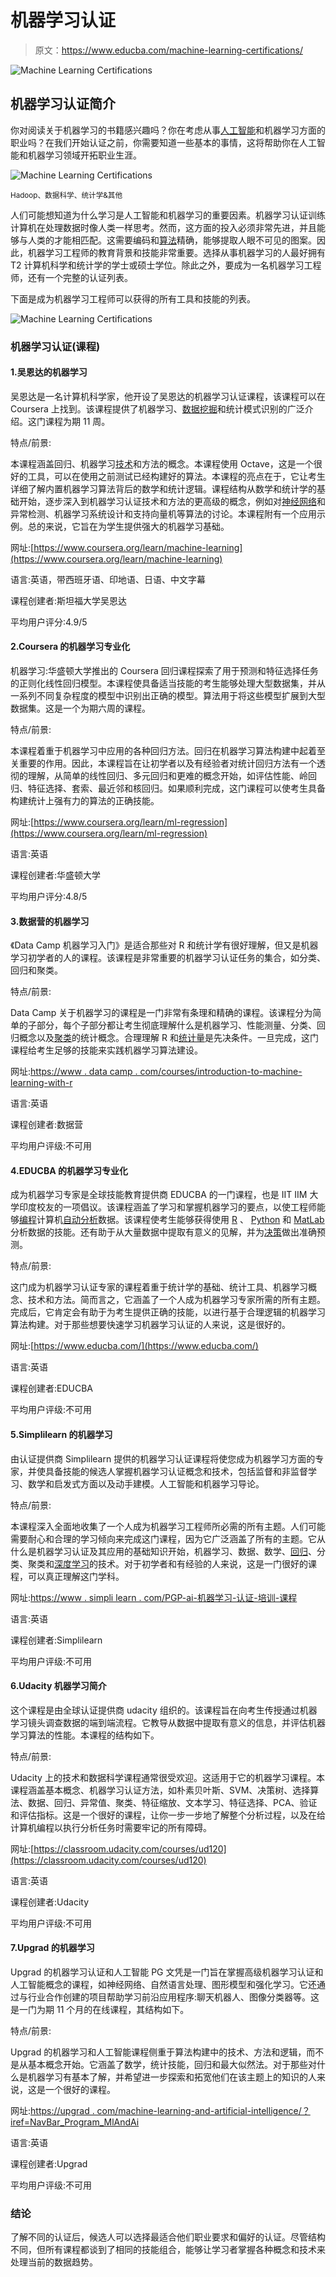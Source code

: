 # 机器学习认证

> 原文：<https://www.educba.com/machine-learning-certifications/>

![Machine Learning Certifications](img/4f92b9e8adcb478576e1435296462aeb.png)



## 机器学习认证简介

你对阅读关于机器学习的书籍感兴趣吗？你在考虑从事[人工智能](https://www.educba.com/careers-in-artificial-intelligence/)和机器学习方面的职业吗？在我们开始认证之前，你需要知道一些基本的事情，这将帮助你在人工智能和机器学习领域开拓职业生涯。

![Machine Learning Certifications](img/308b827c19fc7f5b0e7363d29afbdeab.png)



<small>Hadoop、数据科学、统计学&其他</small>

人们可能想知道为什么学习是人工智能和机器学习的重要因素。机器学习认证训练计算机在处理数据时像人类一样思考。然而，这方面的投入必须非常先进，并且能够与人类的才能相匹配。这需要编码和[算法](https://www.educba.com/course/data-structures-and-algorithms/)精确，能够提取人眼不可见的图案。因此，机器学习工程师的教育背景和技能非常重要。选择从事机器学习的人最好拥有 T2 计算机科学和统计学的学士或硕士学位。除此之外，要成为一名机器学习工程师，还有一个完整的认证列表。

下面是成为机器学习工程师可以获得的所有工具和技能的列表。

![Machine Learning Certifications](img/7bbe6d4e56a546561a0a158bc9faabcd.png)



### 机器学习认证(课程)

#### 1.吴恩达的机器学习

吴恩达是一名计算机科学家，他开设了吴恩达的机器学习认证课程，该课程可以在 Coursera 上找到。该课程提供了机器学习、[数据挖掘](https://www.educba.com/course/it-security-hacking-data-mining/)和统计模式识别的广泛介绍。这门课程为期 11 周。

特点/前景:

本课程涵盖回归、机器学习[技术](https://www.educba.com/course/technology-in-logistics/)和方法的概念。本课程使用 Octave，这是一个很好的工具，可以在使用之前测试已经构建好的算法。本课程的亮点在于，它让考生详细了解内置机器学习算法背后的数学和统计逻辑。课程结构从数学和统计学的基础开始，逐步深入到机器学习认证技术和方法的更高级的概念，例如对[神经网络](https://www.educba.com/course/predictive-modeling-with-sas-em-module-4-neural-networks/)和异常检测、机器学习系统设计和支持向量机等算法的讨论。本课程附有一个应用示例。总的来说，它旨在为学生提供强大的机器学习基础。

网址:[https://www.coursera.org/learn/machine-learning](https://www.coursera.org/learn/machine-learning)

语言:英语，带西班牙语、印地语、日语、中文字幕

课程创建者:斯坦福大学吴恩达

平均用户评分:4.9/5

#### 2.Coursera 的机器学习专业化

机器学习:华盛顿大学推出的 Coursera 回归课程探索了用于预测和特征选择任务的正则化线性回归模型。本课程使具备适当技能的考生能够处理大型数据集，并从一系列不同复杂程度的模型中识别出正确的模型。算法用于将这些模型扩展到大型数据集。这是一个为期六周的课程。

特点/前景:

本课程着重于机器学习中应用的各种回归方法。回归在机器学习算法构建中起着至关重要的作用。因此，本课程旨在让初学者以及有经验者对统计回归方法有一个透彻的理解，从简单的线性回归、多元回归和更难的概念开始，如评估性能、岭回归、特征选择、套索、最近邻和核回归。如果顺利完成，这门课程可以使考生具备构建统计上强有力的算法的正确技能。

网址:[https://www.coursera.org/learn/ml-regression](https://www.coursera.org/learn/ml-regression)

语言:英语

课程创建者:华盛顿大学

平均用户评分:4.8/5

#### 3.数据营的机器学习

《Data Camp 机器学习入门》是适合那些对 R 和统计学有很好理解，但又是机器学习初学者的人的课程。该课程是非常重要的机器学习认证任务的集合，如分类、回归和聚类。

特点/前景:

Data Camp 关于机器学习的课程是一门非常有条理和精确的课程。该课程分为简单的子部分，每个子部分都让考生彻底理解什么是机器学习、性能测量、分类、回归概念以及[聚类](https://www.educba.com/course/failover-clustering-tutorials/)的统计概念。合理理解 R 和[统计量](https://www.educba.com/course/statistics-essentials-analytics-beginners/)是先决条件。一旦完成，这门课程给考生足够的技能来实践机器学习算法建设。

网址:[https://www . data camp . com/courses/introduction-to-machine-learning-with-r](https://www.datacamp.com/courses/introduction-to-machine-learning-with-r)

语言:英语

课程创建者:数据营

平均用户评级:不可用

#### 4.EDUCBA 的机器学习专业化

成为机器学习专家是全球技能教育提供商 EDUCBA 的一门课程，也是 IIT IIM 大学印度校友的一项倡议。该课程涵盖了学习和掌握机器学习的要点，以使工程师能够[编程](https://www.educba.com/course/certified-sas-base-programmer/)计算机[自动分析](https://www.educba.com/course/multisim-schematics-capture-module-5-working-with-analyses/)数据。该课程使考生能够获得使用 [R](https://www.educba.com/get-promoted-as-a-project-manager/) 、 [Python](https://www.educba.com/course/web-application-development-pyramid-micro-framework-python/) 和 [MatLab](https://www.educba.com/course/beginner-lessons-matlab/) 分析数据的技能。还有助于从大量数据中提取有意义的见解，并为[决策](https://www.educba.com/course/consumer-behaviour-consumer-perception-and-decision-making/)做出准确预测。

特点/前景:

这门成为机器学习认证专家的课程着重于统计学的基础、统计工具、机器学习概念、技术和方法。简而言之，它涵盖了一个人成为机器学习专家所需的所有主题。完成后，它肯定会有助于为考生提供正确的技能，以进行基于合理逻辑的机器学习算法构建。对于那些想要快速学习机器学习认证的人来说，这是很好的。

网址:[https://www.educba.com/](https://www.educba.com/)

语言:英语

课程创建者:EDUCBA

平均用户评级:不可用

#### 5.Simplilearn 的机器学习

由认证提供商 Simplilearn 提供的机器学习认证课程将使您成为机器学习方面的专家，并使具备技能的候选人掌握机器学习认证概念和技术，包括监督和非监督学习、数学和启发式方面以及动手建模。人工智能和机器学习导论。

特点/前景:

本课程深入全面地收集了一个人成为机器学习工程师所必需的所有主题。人们可能需要耐心和合理的学习倾向来完成这门课程，因为它广泛涵盖了所有的主题。它从什么是机器学习认证及其应用的基础知识开始，机器学习、数据、数学、[回归](https://www.educba.com/course/regression-modelling-using-eviews/)、分类、聚类和[深度学习](https://www.educba.com/course/deep-learning-tutorials/)的技术。对于初学者和有经验的人来说，这是一门很好的课程，可以真正理解这门学科。

网址:[https://www . simpli learn . com/PGP-ai-机器学习-认证-培训-课程](https://www.simplilearn.com/pgp-ai-machine-learning-certification-training-course)

语言:英语

课程创建者:Simplilearn

平均用户评级:不可用

#### 6.Udacity 机器学习简介

这个课程是由全球认证提供商 udacity 组织的。该课程旨在向考生传授通过机器学习镜头调查数据的端到端流程。它教导从数据中提取有意义的信息，并评估机器学习算法的性能。本课程的结构如下。

特点/前景:

Udacity 上的技术和数据科学课程通常很受欢迎。这适用于它的机器学习课程。本课程涵盖基本概念、机器学习认证方法，如朴素贝叶斯、SVM、决策树、选择算法、数据、回归、异常值、聚类、特征缩放、文本学习、特征选择、PCA、验证和评估指标。这是一个很好的课程，让你一步一步地了解整个分析过程，以及在给计算机编程以执行分析任务时需要牢记的所有障碍。

网址:[https://classroom.udacity.com/courses/ud120](https://classroom.udacity.com/courses/ud120)

语言:英语

课程创建者:Udacity

平均用户评级:不可用

#### 7.Upgrad 的机器学习

Upgrad 的机器学习认证和人工智能 PG 文凭是一门旨在掌握高级机器学习认证和人工智能概念的课程，如神经网络、自然语言处理、图形模型和强化学习。它还通过与行业合作创建的项目帮助学习前沿应用程序:聊天机器人、图像分类器等。这是一门为期 11 个月的在线课程，其结构如下。

特点/前景:

Upgrad 的机器学习和人工智能课程侧重于算法构建中的技术、方法和逻辑，而不是从基本概念开始。它涵盖了数学，统计技能，回归和最大似然法。对于那些对什么是机器学习有基本了解，并希望进一步探索和拓宽他们在该主题上的知识的人来说，这是一个很好的课程。

网址:[https://upgrad . com/machine-learning-and-artificial-intelligence/？iref=NavBar_Program_MlAndAi](https://upgrad.com/machine-learning-and-artificial-intelligence/?iref=NavBar_Program_MlAndAi)

语言:英语

课程创建者:Upgrad

平均用户评级:不可用

### 结论

了解不同的认证后，候选人可以选择最适合他们职业要求和偏好的认证。尽管结构不同，但所有课程都谈到了相同的技能组合，能够让学习者掌握各种概念和技术来处理当前的数据趋势。





